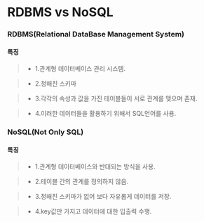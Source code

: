 RDBMS vs NoSQL
==============

### RDBMS(Relational DataBase Management System)

#### 특징

> * 1.관계형 데이터베이스 관리 시스템.

> * 2.정해진 스키마

> * 3.각각의 속성과 값을 가진 테이블들이 서로 관계를 맺으며 존재.

> * 4.이러한 데이터들을 활용하기 위해서 SQL언어를 사용.



### NoSQL(Not Only SQL)

#### 특징

> * 1.관계형 데이터베이스와 반대되는 방식을 사용.
 
> * 2.테이블 간의 관계를 정의하지 않음.

> * 3.정해진 스키마가 없어 보다 자유롭게 데이터를 저장.

> * 4.key값만 가지고 데이터에 대한 입출력 수행.
